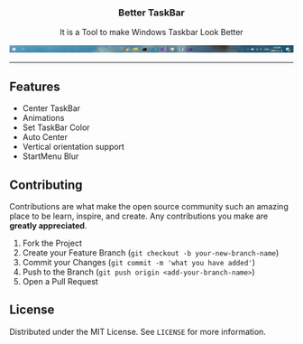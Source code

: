 <h3 align="center">Better TaskBar</h3>
    <p align="center">It is a Tool to make Windows Taskbar Look Better</p>
    <img src="https://raw.githubusercontent.com/Duui3111/BetterTaskBar/main/assets/taskbar.gif" />
<br/>

----
## Features
* Center TaskBar 
* Animations
* Set TaskBar Color
* Auto Center
* Vertical orientation support
* StartMenu Blur 


## Contributing
Contributions are what make the open source community such an amazing place to be learn, inspire, and create. Any contributions you make are **greatly appreciated**.

1. Fork the Project
2. Create your Feature Branch (`git checkout -b your-new-branch-name`)
3. Commit your Changes (`git commit -m 'what you have added'`)
4. Push to the Branch (`git push origin <add-your-branch-name>`)
5. Open a Pull Request


## License
Distributed under the MIT License. See `LICENSE` for more information.